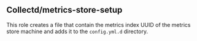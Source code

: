 ## Collectd/metrics-store-setup

This role creates a file that contain the metrics index UUID
of the metrics store machine and adds it to the `config.yml.d` directory.
